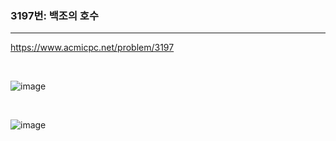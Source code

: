 ### 3197번: 백조의 호수
***

https://www.acmicpc.net/problem/3197

<br>

![image](https://github.com/jh990714/BaekJoon-Algorithm/assets/144774186/05c512de-439e-4322-a9d2-00724dfc6d42)

<br>

![image](https://github.com/jh990714/BaekJoon-Algorithm/assets/144774186/e1439f92-dc74-4248-ace0-93f1f819f287)